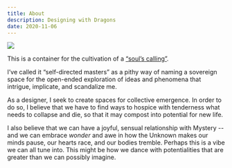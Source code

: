 ```yaml
---
title: About
description: Designing with Dragons
date: 2020-11-06
---
```

![](/images/unnamed-3.jpg)

This is a container for the cultivation of a [“soul’s calling”](https://cherylhsu.ca/post/2020-11-06-commitment-to-calling/). 

I’ve called it “self-directed masters” as a pithy way of naming a sovereign space for the open-ended exploration of ideas and phenomena that intrigue, implicate, and scandalize me. 

As a designer, I seek to create spaces for collective emergence. In order to do so, I believe that we have to find ways to hospice with tenderness what needs to collapse and die, so that it may compost into potential for new life. 

I also believe that we can have a joyful, sensual relationship with Mystery -- and we can embrace *wonder* and awe in how the Unknown makes our minds pause, our hearts race, and our bodies tremble. Perhaps this is a vibe we can all tune into. This might be how we dance with potentialities that are greater than we can possibly imagine.